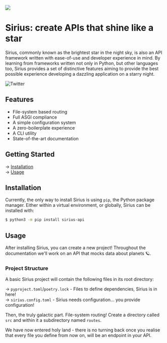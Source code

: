 ![](https://cdn.vivaanverma.com/02824232-1DCB-465D-9D73-67D80F829601.jpeg)

# Sirius: create APIs that shine like a star

Sirius, commonly known as the brightest star in the night sky, is also an
API framework written with ease-of-use and developer experience in mind.
By learning from frameworks written not only in Python, but other languages
too, Sirius provides a set of distinctive features aiming to provide the best
possible experience developing a dazzling application on a starry night.

![Twitter](https://img.shields.io/twitter/follow/siriusapi?color=%23e39ff6&logo=twitter&logoColor=white&style=for-the-badge)

## Features

- File-system based routing
- Full ASGI compliance
- A simple configuration system
- A zero-boilerplate experience
- A CLI utility
- State-of-the-art documentation

## Getting Started

→ [Installation](#installation)<br/>
→ [Usage](#usage)

## Installation

Currently, the only way to install Sirius is using `pip`, the Python package manager.
Either within a virtual environment, or globally, Sirius can be installed with:

```zsh
$ python3 -m pip install sirius-api
```

## Usage

After installing Sirius, you can create a new project! Throughout the documentation we'll
work on an API that mocks data about planets 🪐.

### Project Structure

A basic Sirius project will contain the following files in its root directory:

→ `pyproject.toml`/`poetry.lock` - Files to define dependencies, Sirius is in here!<br/>
→ `sirius.config.toml` - Sirius needs configuration... you provide configuration!

Then, the truly galactic part. File-system routing!
Create a directory called `src` and within it a subdirectory named `routes`.

We have now entered holy land - there is no turning back once you realise that every file
you define from now on, will be an endpoint in your API.
